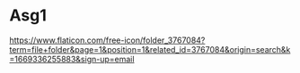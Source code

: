 # Asg1

https://www.flaticon.com/free-icon/folder_3767084?term=file+folder&page=1&position=1&related_id=3767084&origin=search&k=1669336255883&sign-up=email
